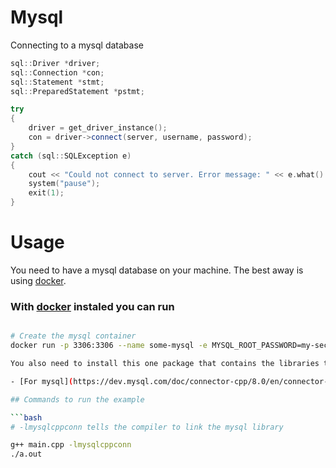 # Mysql

Connecting to a mysql database
```c++
sql::Driver *driver;
sql::Connection *con;
sql::Statement *stmt;
sql::PreparedStatement *pstmt;

try
{
    driver = get_driver_instance();
    con = driver->connect(server, username, password);
}
catch (sql::SQLException e)
{
    cout << "Could not connect to server. Error message: " << e.what() << endl;
    system("pause");
    exit(1);
}
```

# Usage

You need to have a mysql database on your machine. The best away is using [docker](https://www.docker.com/).

### With [docker](https://www.docker.com/) instaled you can run

```bash

# Create the mysql container
docker run -p 3306:3306 --name some-mysql -e MYSQL_ROOT_PASSWORD=my-secret-pw -d mysql:8.0.20

You also need to install this one package that contains the libraries to connect to the database

- [For mysql](https://dev.mysql.com/doc/connector-cpp/8.0/en/connector-cpp-introduction.html): **sudo apt-get install libboost-all-dev**

## Commands to run the example

```bash
# -lmysqlcppconn tells the compiler to link the mysql library

g++ main.cpp -lmysqlcppconn
./a.out
```
